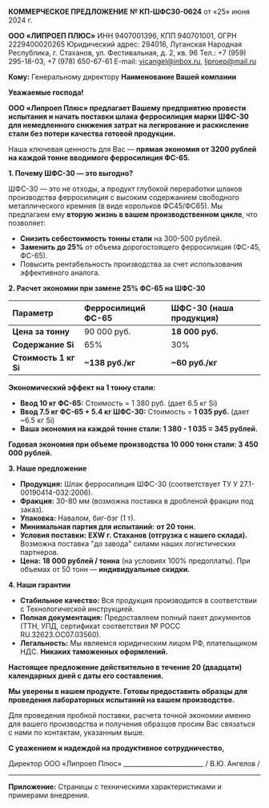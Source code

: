 **КОММЕРЧЕСКОЕ ПРЕДЛОЖЕНИЕ**
**№ КП-ШФС30-0624**
от «25» июня 2024 г.

**ООО «ЛИПРОЕП ПЛЮС»**
ИНН 9407001396, КПП 940701001, ОГРН 2229400020265
Юридический адрес: 294016, Луганская Народная Республика, г. Стаханов, ул. Фестивальная, д. 2, кв. 96
Тел.: +7 (959) 295-18-03, +7 (978) 650-67-61
E-mail: vicangel@inbox.ru, liproep@mail.ru

**Кому:** Генеральному директору
**Наименование Вашей компании**

**Уважаемые господа!**

**ООО «Липроеп Плюс» предлагает Вашему предприятию провести испытания и начать поставки шлака ферросилиция марки ШФС-30 для немедленного снижения затрат на легирование и раскисление стали без потери качества готовой продукции.**

Наша ключевая ценность для Вас — **прямая экономия от 3200 рублей на каждой тонне вводимого ферросилиция ФС-65.**

**1. Почему ШФС-30 — это выгодно?**

ШФС-30 — это не отходы, а продукт глубокой переработки шлаков производства ферросилиция с высоким содержанием свободного металлического кремния (в виде корольков ФС45/ФС65). Мы предлагаем ему **вторую жизнь в вашем производственном цикле**, что позволяет:

*   **Снизить себестоимость тонны стали** на 300-500 рублей.
*   **Заменить до 25%** от объема дорогостоящего ферросилиция (ФС-45, ФС-65).
*   Повысить рентабельность производства за счет использования эффективного аналога.

**2. Расчет экономии при замене 25% ФС-65 на ШФС-30**

| Параметр | Ферросилиций ФС-65 | ШФС-30 (наша продукция) |
| :--- | :--- | :--- |
| **Цена за тонну** | 90 000 руб. | **18 000 руб.** |
| **Содержание Si** | 65% | 30% |
| **Стоимость 1 кг Si** | **~138 руб./кг** | **~60 руб./кг** |

**Экономический эффект на 1 тонну стали:**
*   **Ввод 10 кг ФС-65:** Стоимость = 1 380 руб. (дает 6.5 кг Si)
*   **Ввод 7.5 кг ФС-65 + 5.4 кг ШФС-30:** Стоимость = **1 035 руб.** (дает ~6.5 кг Si)
*   **Ваша экономия на каждой тонне стали: 1 380 - 1 035 = 345 рублей.**

**Годовая экономия при объеме производства 10 000 тонн стали: 3 450 000 рублей.**

**3. Наше предложение**

*   **Продукция:** Шлак ферросилиция ШФС-30 (соответствует ТУ У 27.1-00190414-032:2006).
*   **Фракция:** 30-80 мм (возможна поставка в дробленой фракции под заказ).
*   **Упаковка:** Навалом, биг-бэг (1 т).
*   **Минимальная партия для испытаний:** **от 20 тонн.**
*   **Условия поставки:** **EXW г. Стаханов (отгрузка с нашего склада).** Возможна поставка "до завода" силами наших логистических партнеров.
*   **Цена:** **18 000 рублей / тонна** (на условиях 100% предоплаты). При объемах от 50 тонн — **индивидуальные скидки.**

**4. Наши гарантии**

*   **Стабильное качество:** Вся продукция производится в соответствии с Технологической инструкцией.
*   **Полная документация:** Предоставляем полный пакет документов (ТТН, УПД, сертификат соответствия № РОСС RU.32623.ОС07.03560).
*   **Легальность:** Мы являемся юридическим лицом РФ, плательщиком НДС. **Никаких таможенных оформлений.**

**Настоящее предложение действительно в течение 20 (двадцати) календарных дней с даты его составления.**

**Мы уверены в нашем продукте. Готовы предоставить образцы для проведения лабораторных испытаний на вашем производстве.**

Для проведения пробной поставки, расчета точной экономии именно для вашего производства и получения образцов просим Вас связаться с нами по контактам, указанным выше.

**С уважением и надеждой на продуктивное сотрудничество,**

Директор
ООО «Липроеп Плюс»
_________________________ / В.Ю. Ангелов /

---
**Приложение:** Страницы с техническими характеристиками и примерами внедрения.
